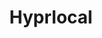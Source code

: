 ---
layout: post
title: Hyprlocal
site: http://jukehacker.herokuapp.com/
image: /lib/img/shipplace.png
creator:
  - name: Mehul Patel
    school: NYU
    twitter: 
    eboard: false
    current: false
launchdate:
demodays: March 2014
---
